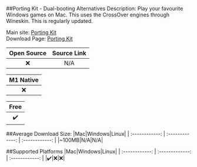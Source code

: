 ##Porting Kit - Dual-booting Alternatives
Description: Play your favourite Windows games on Mac. This uses the CrossOver engines through Wineskin. This is regularly updated.

Main site: [Porting Kit](https://www.portingkit.com/)
<br>Download Page: [Porting Kit](https://www.portingkit.com/download)

|Open Source|Source Link|
| :------------: |:------------: |
|❌|N/A|

|M1 Native|
| :------------: |
|❌|

|Free|
| :------------: |
|✔️|

##Average Download Size: 
|Mac|Windows|Linux|
| :------------: | :-------------: | :------------: |
|~100MB|N/A|N/A|

##Supported Platforms
|Mac|Windows|Linux|
| :------------: | :-------------: | :------------: |
|✔️|❌|❌|
